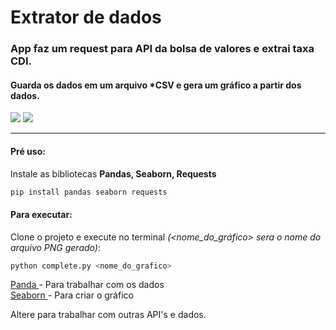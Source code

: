 # Extrator de dados
### App faz um request para API da bolsa de valores e extrai taxa CDI.
#### Guarda os dados em um arquivo *CSV e gera um gráfico a partir dos dados.

<img src="https://datatofish.com/wp-content/uploads/2018/12/0002_plot_dataframe.png">
<img src="https://datatofish.com/wp-content/uploads/2018/12/002_plot_df.png">

---

#### Pré uso:
 Instale as bibliotecas **Pandas, Seaborn, Requests**

 ```bash
pip install pandas seaborn requests
```

#### Para executar:
Clone o projeto e execute no terminal *(<nome_do_gráfico> sera o nome do arquivo PNG gerado)*:

 ```bash
python complete.py <nome_do_grafico> 
```

<a href="https://datatofish.com/plot-dataframe-pandas/"> Panda </a> - Para trabalhar com os dados<br>
<a href="https://seaborn.pydata.org/generated/seaborn.lineplot.html"> Seaborn </a> - Para criar o gráfico

Altere para trabalhar com outras API's e dados.





